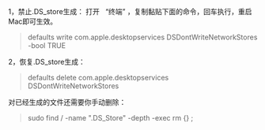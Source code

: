1，禁止.DS_store生成：
打开   “终端” ，复制黏贴下面的命令，回车执行，重启Mac即可生效。

>defaults write com.apple.desktopservices DSDontWriteNetworkStores -bool TRUE

2，恢复.DS_store生成：

>defaults delete com.apple.desktopservices DSDontWriteNetworkStores


对已经生成的文件还需要你手动删除：

>sudo find / -name ".DS_Store" -depth -exec rm {} \;
